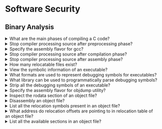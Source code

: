 # Software Security

## Binary Analysis

<details>
<summary>What are the main phases of compiling a C code?</summary>

> 1. Preprocessing
> 2. Compilation
> 3. Assembly
> 4. Linking

> **Resources**
> - Practical Binary Analysis - Chapter 1

> **References**
---
</details>

<details>
<summary>Stop compiler processing source after preprocessing phase?</summary>

> ```c
> #include <stdio.h>
>
> int main()
> {
>     fprintf(stdout, "Preprocessing\n");
> }
> ``````
>
> For gcc, this can be done sing the following command:
>
> ```sh
> gcc -E -P -o main.cc main.c
> ``````
>
> Where `-E` tells gcc to stop after preprocessing and `-P` causes the compiler
> to omit debugging information so that the output is a bit cleaner.

> **Resources**
> - Practical Binary Analysis - Chapter 1

> **References**
---
</details>

<details>
<summary>Specify the assembly flavor for gcc?</summary>

> ```sh
> gcc -masm intel
> gcc -masm att
> ``````

> **Resources**
> - Practical Binary Analysis - Chapter 1

> **References**
---
</details>

<details>
<summary>Stop compiler processing source after compilation phase?</summary>

> ```sh
> gcc -g -O0 -S -masm=intel -o main.s main.c
> ``````

> **Resources**
> - Practical Binary Analysis - Chapter 1

> **References**
---
</details>

<details>
<summary>Stop compiler processing source after assembly phase?</summary>

> ```cpp
> gcc -g -O0 -c -o main.o main.c
> file main.o
> ``````

> **Resources**
> - Practical Binary Analysis - Chapter 1

> **References**
---
</details>

<details>
<summary>How many relocatable files exist?</summary>

> There are position-independent (relocatable) object files which can be
> combined to form a complete binary executable. On the other hand there are
> position-independent (relocatable) executables, which you can call them apart
> from ordinary shared libraries because they have an entry point address.

> **Resources**
> - Practical Binary Analysis - Chapter 1

> **References**
---
</details>

<details>
<summary>View the symbolic information of an executable?</summary>

> ```sh
> readelf --syms a.out
> ``````

> **Resources**
> - Practical Binary Analysis - Chapter 1

> **References**
---
</details>

<details>
<summary>What formats are used to represent debugging symbols for executables?</summary>

> For ELF binaries, debugging symbols are typically generated in the DWARF
> format, while PE binaries usually use the proprietary PDB format. DWARF
> information is usually embedded within the binary, while PDB comes in the
> form of a separate symbol file.

> **Resources**
> - Practical Binary Analysis - Chapter 1

> **References**
---
</details>

<details>
<summary>What library can be used to programmatically parse debugging symbols?</summary>

> `libbfd` & `libdwarf`.

> **Resources**
> - Practical Binary Analysis - Chapter 1

> **References**
---
</details>

<details>
<summary>Strip all the debugging symbols of an executable?</summary>

> ```sh
> strip --strip-all a.out
> readelf --syms a.out
> ``````

> **Resources**
> - Practical Binary Analysis - Chapter 1

> **References**
---
</details>

<details>
<summary>Specify the assembly flavor for objdump utility?</summary>

> ```sh
> objdump -M intel
> objdump -M att
> ``````

> **Resources**
> - Practical Binary Analysis - Chapter 1

> **References**
---
</details>

<details>
<summary>Inspect the rodata section of an object file?</summary>

> The `.rodata` section contains all constants.
>
> ```sh
> objdump -sj .rodata example.o
> ``````

> **Resources**
> - Practical Binary Analysis - Chapter 1

> **References**
---
</details>

<details>
<summary>Disassembly an object file?</summary>

> ```sh
> objdump -M intel -d example.o
> ``````

> **Resources**
> - Practical Binary Analysis - Chapter 1

> **References**
---
</details>

<details>
<summary>List all the relocation symbols present in an object file?</summary>

> ```sh
> readelf --relocs example.o
> ``````

> **Resources**
> - Practical Binary Analysis - Chapter 1

> **References**
---
</details>

<details>
<summary>What address do relocation offsets are pointing to in relocation table of an object file?</summary>

> The leftmost column of each line in the `readelf --relocs` output is the
> offset in the object file where the resolved reference must be filled in. The
> offset equals to the offset of the instruction that needs to be fixed, plus
> 1. This is because you only want to overwrite the operand of the instruction,
> not the opcode of the instruction which happens to be only 1 byte. So to
> point to the instruction's operand, the relocation symbol needs to skip past
> the opcode byte.
>
> ```sh
> readelf --relocs example.o
> ``````

> **Resources**
> - Practical Binary Analysis - Chapter 1

> **References**
---
</details>

<details>
<summary>List all the available sections in an object file?</summary>

> ```sh
> readelf --sections example.o
> ``````

> **Resources**
> - Practical Binary Analysis - Chapter 1

> **References**
---
</details>


